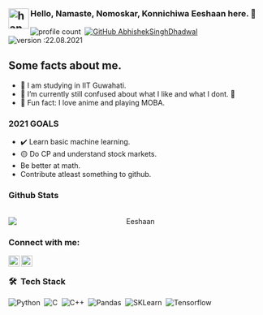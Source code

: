 ## <img alt="handwavegif" src="https://user-images.githubusercontent.com/39513876/112366216-8cfe7400-8cfe-11eb-8116-7d3dbae20e97.gif" width='40' align="left"/> 
### Hello, Namaste, Nomoskar, Konnichiwa Eeshaan here. 👋

![profile count](https://shields-io-visitor-counter.herokuapp.com/badge?page=Z1R0-byte.Z1R0-byte&label=Profile%20Views&labelColor=555555&logo=GitHub&logoColor=FFFFFF&color=1D70B8&style=for-the-badge)&nbsp; [![GitHub AbhishekSinghDhadwal](https://img.shields.io/github/followers/Z1R0-byte?label=follow&style=for-the-badge)](https://github.com/Z1R0-byte)&nbsp; ![version :22.08.2021](https://img.shields.io/badge/version-22.08.2021-informational?style=for-the-badge) &nbsp;


## Some facts about me.

- 🔭 I am studying in IIT Guwahati. 
- 🌱 I’m currently still confused about what I like and what I dont. 🤣
- 👯 Fun fact: I love anime and playing MOBA.  

### 2021 GOALS
- :heavy_check_mark: Learn basic machine learning.
- :yellow_circle: Do CP and understand stock markets. 
- Be better at math. 
- Contribute atleast something to github. 

### Github Stats
<p align="center">&nbsp;<img style="display:flex; align-items:center" src="https://github-readme-stats.vercel.app/api?username=Z1R0-byte&show_icons=true&locale=en" alt="Eeshaan" />

### Connect with me:

[<img align="left" alt="codeSTACKr | LinkedIn" width="22px" src="https://cdn.jsdelivr.net/npm/simple-icons@v3/icons/linkedin.svg" />][linkedin]
[<img align="left" alt="codeSTACKr | Instagram" width="22px" src="https://cdn.jsdelivr.net/npm/simple-icons@v3/icons/instagram.svg" />][instagram]

<br />

### 🛠 &nbsp;Tech Stack

![Python](https://img.shields.io/badge/Python-3776AB?style=for-the-badge&logo=python&logoColor=white)&nbsp; 
![C](https://img.shields.io/badge/C-00599C?style=for-the-badge&logo=c&logoColor=white)&nbsp; 
![C++](https://img.shields.io/badge/C%2B%2B-00599C?style=for-the-badge&logo=c%2B%2B&logoColor=white)&nbsp;
![Pandas](https://img.shields.io/badge/Pandas-2C2D72?style=for-the-badge&logo=pandas&logoColor=white)&nbsp;
![SKLearn](https://img.shields.io/badge/scikit_learn-F7931E?style=for-the-badge&logo=scikit-learn&logoColor=white)&nbsp;
![Tensorflow](https://img.shields.io/badge/TensorFlow-FF6F00?style=for-the-badge&logo=TensorFlow&logoColor=white)&nbsp;

<br />
<br />

[instagram]: https://instagram.com/_eeshaan_
[linkedin]: https://linkedin.com/in/ed019
